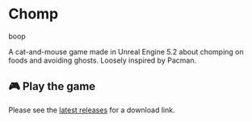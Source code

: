 # Chomp

boop

A cat-and-mouse game made in Unreal Engine 5.2 about chomping on foods and avoiding ghosts. Loosely inspired by Pacman.

## 🎮 Play the game

Please see the [latest releases](https://github.com/nucleartide/Chomp/releases) for a download link.
